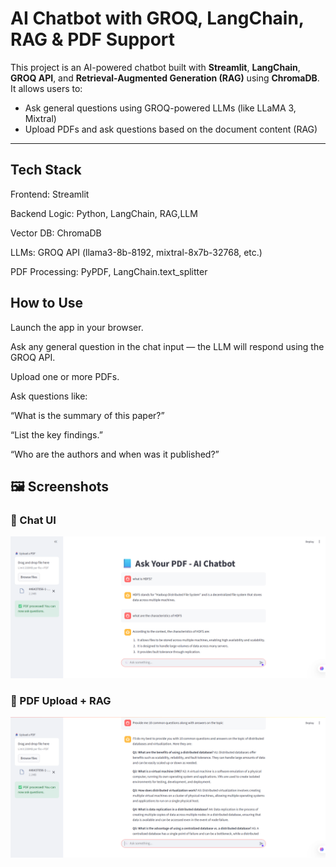 # AI Chatbot with GROQ, LangChain, RAG & PDF Support

This project is an AI-powered chatbot built with **Streamlit**, **LangChain**, **GROQ API**, and **Retrieval-Augmented Generation (RAG)** using **ChromaDB**.  
It allows users to:
- Ask general questions using GROQ-powered LLMs (like LLaMA 3, Mixtral)
- Upload PDFs and ask questions based on the document content (RAG)

---



## Tech Stack
Frontend: Streamlit

Backend Logic: Python, LangChain, RAG,LLM

Vector DB: ChromaDB

LLMs: GROQ API (llama3-8b-8192, mixtral-8x7b-32768, etc.)

PDF Processing: PyPDF, LangChain.text_splitter

## How to Use
Launch the app in your browser.

Ask any general question in the chat input — the LLM will respond using the GROQ API.

Upload one or more PDFs.

Ask questions like:

“What is the summary of this paper?”

“List the key findings.”

“Who are the authors and when was it published?”

## 🖼️ Screenshots

### 💬 Chat UI
![Chat UI](images/CHATBOT.png)

### 📄 PDF Upload + RAG
![PDF QA](images/chatbot-2.png)

